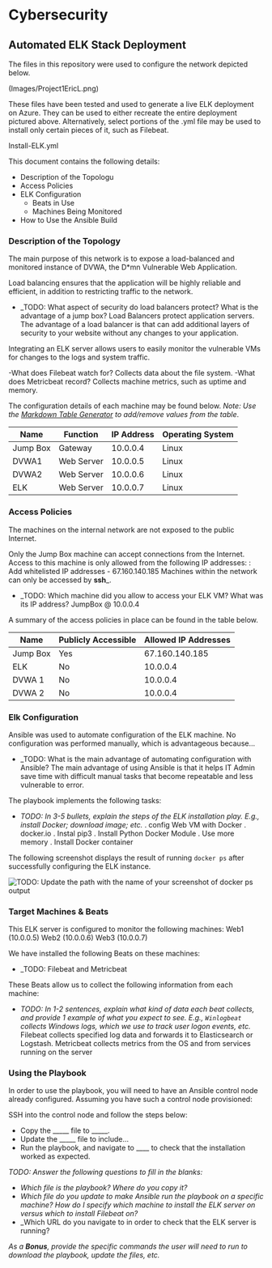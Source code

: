 # Cybersecurity
## Automated ELK Stack Deployment

The files in this repository were used to configure the network depicted below.

(Images/Project1EricL.png)

These files have been tested and used to generate a live ELK deployment on Azure. They can be used to either recreate the entire deployment pictured above. Alternatively, select portions of the .yml file may be used to install only certain pieces of it, such as Filebeat.

  Install-ELK.yml

This document contains the following details:
- Description of the Topologu
- Access Policies
- ELK Configuration
  - Beats in Use
  - Machines Being Monitored
- How to Use the Ansible Build


### Description of the Topology

The main purpose of this network is to expose a load-balanced and monitored instance of DVWA, the D*mn Vulnerable Web Application.

Load balancing ensures that the application will be highly reliable and efficient, in addition to restricting traffic to the network.
- _TODO: What aspect of security do load balancers protect? What is the advantage of a jump box?
	Load Balancers protect application servers. The advantage of a load balancer is that can add additional layers of security to your website without any changes to your application.

Integrating an ELK server allows users to easily monitor the vulnerable VMs for changes to the logs and system traffic.

-What does Filebeat watch for? Collects data about the file system.
-What does Metricbeat record? Collects machine metrics, such as uptime and memory.

The configuration details of each machine may be found below.
_Note: Use the [Markdown Table Generator](http://www.tablesgenerator.com/markdown_tables) to add/remove values from the table_.

| Name     | Function | IP Address | Operating System |
|----------|----------|------------|------------------|
| Jump Box | Gateway  | 10.0.0.4   | Linux            |
| DVWA1    |Web Server| 10.0.0.5   | Linux            |
| DVWA2    |Web Server| 10.0.0.6   | Linux            |
| ELK      |Web Server| 10.0.0.7   | Linux            |

### Access Policies

The machines on the internal network are not exposed to the public Internet. 

Only the Jump Box machine can accept connections from the Internet. Access to this machine is only allowed from the following IP addresses:
	: Add whitelisted IP addresses
		- 67.160.140.185
Machines within the network can only be accessed by __ssh___.
- _TODO: Which machine did you allow to access your ELK VM? What was its IP address? JumpBox @ 10.0.0.4

A summary of the access policies in place can be found in the table below.

| Name     | Publicly Accessible | Allowed IP Addresses |
|----------|---------------------|----------------------|
| Jump Box | Yes                 |  67.160.140.185      |
| ELK      | No                  |    10.0.0.4          |
| DVWA 1   | No                  |    10.0.0.4          |
| DVWA 2   | No                  |    10.0.0.4          |
### Elk Configuration

Ansible was used to automate configuration of the ELK machine. No configuration was performed manually, which is advantageous because...
- _TODO: What is the main advantage of automating configuration with Ansible? The main advantage of using Ansible is that it helps IT Admin save time with difficult manual tasks that become repeatable and less vulnerable to error.

The playbook implements the following tasks:
- _TODO: In 3-5 bullets, explain the steps of the ELK installation play. E.g., install Docker; download image; etc._
. config Web VM with Docker 
. docker.io
. Instal pip3
. Install Python Docker Module
. Use more memory
. Install Docker container

The following screenshot displays the result of running `docker ps` after successfully configuring the ELK instance.
 

![TODO: Update the path with the name of your screenshot of docker ps output](Images/Elkinstall.png)

### Target Machines & Beats
This ELK server is configured to monitor the following machines:
Web1 (10.0.0.5) Web2 (10.0.0.6) Web3 (10.0.0.7)

We have installed the following Beats on these machines:
- _TODO: Filebeat and Metricbeat

These Beats allow us to collect the following information from each machine:
- _TODO: In 1-2 sentences, explain what kind of data each beat collects, and provide 1 example of what you expect to see. E.g., `Winlogbeat` collects Windows logs, which we use to track user logon events, etc._ Filebeat collects specified log data and forwards it to Elasticsearch or Logstash. Metricbeat collects metrics from the OS and from services running on the server

### Using the Playbook
In order to use the playbook, you will need to have an Ansible control node already configured. Assuming you have such a control node provisioned: 

SSH into the control node and follow the steps below:
- Copy the _____ file to _____.
- Update the _____ file to include...
- Run the playbook, and navigate to ____ to check that the installation worked as expected.

_TODO: Answer the following questions to fill in the blanks:_
- _Which file is the playbook? Where do you copy it?_
- _Which file do you update to make Ansible run the playbook on a specific machine? How do I specify which machine to install the ELK server on versus which to install Filebeat on?_
- _Which URL do you navigate to in order to check that the ELK server is running?

_As a **Bonus**, provide the specific commands the user will need to run to download the playbook, update the files, etc._
